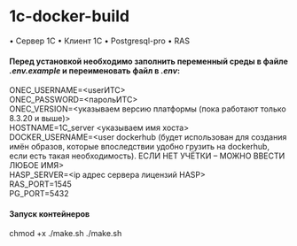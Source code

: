 # 1c-docker-build
•	Сервер 1С
•	Клиент 1С
•	Postgresql-pro
•	RAS 


#### Перед установкой необходимо заполнить переменный среды в файле *.env.example* и переименовать файл в *.env*:

ONEC_USERNAME=<userИТС>  
ONEC_PASSWORD=<парольИТС>  
ONEC_VERSION=<указываем версию платформы (пока работают только 8.3.20 и выше)>  
HOSTNAME=1C_server <указываем имя хоста>  
DOCKER_USERNAME=<user dockerhub (будет использован для создания имён образов, которые впоследствии удобно грузить на dockerhub, если есть такая необходимость). ЕСЛИ НЕТ УЧЁТКИ – МОЖНО ВВЕСТИ ЛЮБОЕ ИМЯ>  
HASP_SERVER=<ip адрес сервера лицензий HASP>  
RAS_PORT=1545  
PG_PORT=5432  

#### Запуск контейнеров

chmod +x ./make.sh
./make.sh
